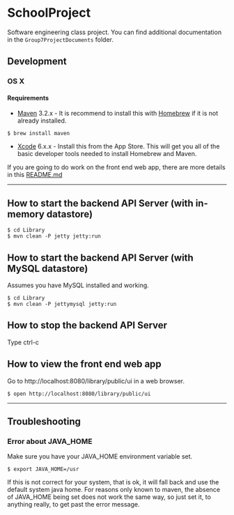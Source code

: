 # SchoolProject
Software engineering class project.  You can find additional documentation in
the `Group7ProjectDocuments` folder.



## Development
### OS X
#### Requirements
- [Maven][maven] 3.2.x - It is recommend to install this with
  [Homebrew][homebrew] if it is not already installed.

```shell
$ brew install maven
```

- [Xcode][xcode] 6.x.x - Install this from the App Store.  This will get you all
  of the basic developer tools needed to install Homebrew and Maven.

If you are going to do work on the front end web app, there are more details in
this [README.md](/Library/src/main/webapp/public/ui/README.md)


--------------------------------------------------------------------------------


## How to start the backend API Server (with in-memory datastore)

```shell
$ cd Library
$ mvn clean -P jetty jetty:run
```


## How to start the backend API Server (with MySQL datastore)
Assumes you have MySQL installed and working.

```shell
$ cd Library
$ mvn clean -P jettymysql jetty:run
```


## How to stop the backend API Server
Type ctrl-c


## How to view the front end web app
Go to http://localhost:8080/library/public/ui in a web browser.

```shell
$ open http://localhost:8080/library/public/ui
```


--------------------------------------------------------------------------------


## Troubleshooting
### Error about JAVA_HOME
Make sure you have your JAVA_HOME environment variable set.

```shell
$ export JAVA_HOME=/usr
```

If this is not correct for your system, that is ok, it will fall back and use
the default system java home.  For reasons only known to maven, the absence of
JAVA_HOME being set does not work the same way, so just set it, to anything
really, to get past the error message.




[homebrew]: http://brew.sh
[maven]: https://maven.apache.org
[xcode]: https://itunes.apple.com/us/app/xcode/id497799835?mt=12
